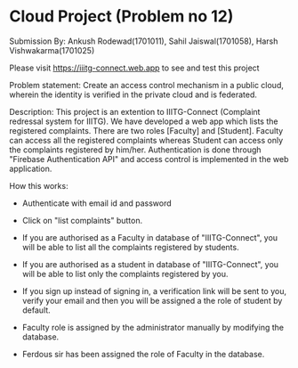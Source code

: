 Cloud Project (Problem no 12) 
===============================
Submission By: Ankush Rodewad(1701011), Sahil Jaiswal(1701058), Harsh Vishwakarma(1701025)

Please visit https://iiitg-connect.web.app to see and test this project

Problem statement: Create an access control mechanism in a public cloud, wherein the
identity is verified in the private cloud and is federated.

Description: This project is an extention to IIITG-Connect (Complaint redressal system for
	IIITG). We have developed a web app which lists the registered complaints. There
	are two roles [Faculty] and [Student]. Faculty can access all the registered 
	complaints whereas Student can access only the complaints registered by him/her.
	Authentication is done through "Firebase Authentication API" and access control is
	implemented in the web application.

How this works:
 - Authenticate with email id and password
 - Click on "list complaints" button.
 - If you are authorised as a Faculty in database of "IIITG-Connect", you will
   be able to list all the complaints registered by students.
 - If you are authorised as a student in database of "IIITG-Connect", you will
   be able to list only the complaints registered by you.



 - If you sign up instead of signing in, a verification link will be sent to you,
   verify your email and then you will be assigned a the role of student by default.

 - Faculty role is assigned by the administrator manually by modifying the database.
 - Ferdous sir has been assigned the role of Faculty in the database.